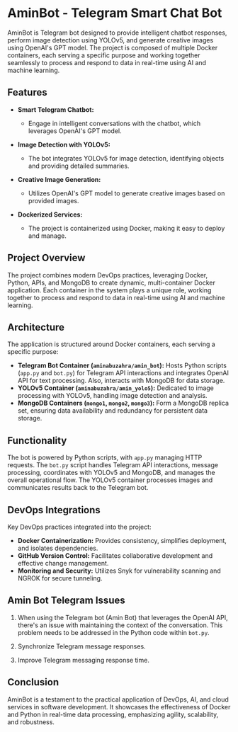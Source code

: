 # AminBot - Telegram Smart Chat Bot

AminBot is Telegram bot designed to provide intelligent chatbot responses, perform image detection using YOLOv5, and generate creative images using OpenAI's GPT model. The project is composed of multiple Docker containers, each serving a specific purpose and working together seamlessly to process and respond to data in real-time using AI and machine learning.

## Features

- **Smart Telegram Chatbot:**
  - Engage in intelligent conversations with the chatbot, which leverages OpenAI's GPT model.


- **Image Detection with YOLOv5:**
  - The bot integrates YOLOv5 for image detection, identifying objects and providing detailed summaries.

- **Creative Image Generation:**
  - Utilizes OpenAI's GPT model to generate creative images based on provided images.

- **Dockerized Services:**
  - The project is containerized using Docker, making it easy to deploy and manage.

## Project Overview

The project combines modern DevOps practices, leveraging Docker, Python, APIs, and MongoDB to create dynamic, multi-container Docker application. Each container in the system plays a unique role, working together to process and respond to data in real-time using AI and machine learning.

## Architecture

The application is structured around Docker containers, each serving a specific purpose:

- **Telegram Bot Container (`aminabuzahra/amin_bot`):** Hosts Python scripts (`app.py` and `bot.py`) for Telegram API interactions and integrates OpenAI API for text processing. Also, interacts with MongoDB for data storage.
- **YOLOv5 Container (`aminabuzahra/amin_yolo5`):** Dedicated to image processing with YOLOv5, handling image detection and analysis.
- **MongoDB Containers (`mongo1`, `mongo2`, `mongo3`):** Form a MongoDB replica set, ensuring data availability and redundancy for persistent data storage.

## Functionality

The bot is powered by Python scripts, with `app.py` managing HTTP requests. The `bot.py` script handles Telegram API interactions, message processing, coordinates with YOLOv5 and MongoDB, and manages the overall operational flow. The YOLOv5 container processes images and communicates results back to the Telegram bot.

## DevOps Integrations

Key DevOps practices integrated into the project:

- **Docker Containerization:** Provides consistency, simplifies deployment, and isolates dependencies.
- **GitHub Version Control:** Facilitates collaborative development and effective change management.
- **Monitoring and Security:** Utilizes Snyk for vulnerability scanning and NGROK for secure tunneling.

## Amin Bot Telegram Issues

1. When using the Telegram bot (Amin Bot) that leverages the OpenAI API, there's an issue with maintaining the context of the conversation. This problem needs to be addressed in the Python code within `bot.py`.

2. Synchronize Telegram message responses.

3. Improve Telegram messaging response time.


## Conclusion

AminBot is a testament to the practical application of DevOps, AI, and cloud services in software development. It showcases the effectiveness of Docker and Python in real-time data processing, emphasizing agility, scalability, and robustness.
